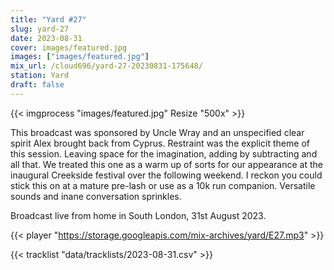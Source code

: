 ```yaml
---
title: "Yard #27"
slug: yard-27
date: 2023-08-31
cover: images/featured.jpg
images: ["images/featured.jpg"]
mix_url: /cloud696/yard-27-20230831-175648/
station: Yard
draft: false
---
```


{{< imgprocess "images/featured.jpg" Resize "500x" >}}

This broadcast was sponsored by Uncle Wray and an unspecified clear spirit Alex brought back from Cyprus. Restraint was the explicit theme of this session. Leaving space for the imagination, adding by subtracting and all that. We treated this one as a warm up of sorts for our appearance at the inaugural Creekside festival over the following weekend. I reckon you could stick this on at a mature pre-lash or use as a 10k run companion. Versatile sounds and inane conversation sprinkles.

Broadcast live from home in South London, 31st August 2023.

{{< player "https://storage.googleapis.com/mix-archives/yard/E27.mp3" >}}

{{< tracklist "data/tracklists/2023-08-31.csv" >}}

